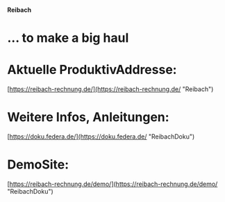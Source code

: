 #### Reibach 
  ... to make a big haul
===============================



# Aktuelle ProduktivAddresse:
[https://reibach-rechnung.de/](https://reibach-rechnung.de/ "Reibach")

# Weitere Infos, Anleitungen: 
[https://doku.federa.de/](https://doku.federa.de/ "ReibachDoku")

# DemoSite:
[https://reibach-rechnung.de/demo/](https://reibach-rechnung.de/demo/ "ReibachDoku")

